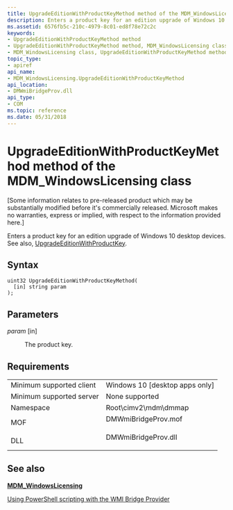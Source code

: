 ```yaml
---
title: UpgradeEditionWithProductKeyMethod method of the MDM_WindowsLicensing class
description: Enters a product key for an edition upgrade of Windows 10 desktop devices. See also, UpgradeEditionWithProductKey.
ms.assetid: 6576fb5c-210c-4979-8c01-ed8f78e72c2c
keywords:
- UpgradeEditionWithProductKeyMethod method
- UpgradeEditionWithProductKeyMethod method, MDM_WindowsLicensing class
- MDM_WindowsLicensing class, UpgradeEditionWithProductKeyMethod method
topic_type:
- apiref
api_name:
- MDM_WindowsLicensing.UpgradeEditionWithProductKeyMethod
api_location:
- DMWmiBridgeProv.dll
api_type:
- COM
ms.topic: reference
ms.date: 05/31/2018
---
```


# UpgradeEditionWithProductKeyMethod method of the MDM\_WindowsLicensing class

\[Some information relates to pre-released product which may be substantially modified before it's commercially released. Microsoft makes no warranties, express or implied, with respect to the information provided here.\]

Enters a product key for an edition upgrade of Windows 10 desktop devices. See also, [UpgradeEditionWithProductKey](/windows/client-management/mdm/windowslicensing-csp).

## Syntax


```mof
uint32 UpgradeEditionWithProductKeyMethod(
  [in] string param
);
```



## Parameters

<dl> <dt>

*param* \[in\]
</dt> <dd>

The product key.

</dd> </dl>

## Requirements



|                                     |                                                                                                |
|-------------------------------------|------------------------------------------------------------------------------------------------|
| Minimum supported client<br/> | Windows 10 \[desktop apps only\]<br/>                                                    |
| Minimum supported server<br/> | None supported<br/>                                                                      |
| Namespace<br/>                | Root\\cimv2\\mdm\\dmmap<br/>                                                             |
| MOF<br/>                      | <dl> <dt>DMWmiBridgeProv.mof</dt> </dl> |
| DLL<br/>                      | <dl> <dt>DMWmiBridgeProv.dll</dt> </dl> |



## See also

<dl> <dt>

[**MDM\_WindowsLicensing**](mdm-windowslicensing.md)
</dt> <dt>

[Using PowerShell scripting with the WMI Bridge Provider](/windows/client-management/mdm/using-powershell-scripting-with-the-wmi-bridge-provider)
</dt> </dl>

 


